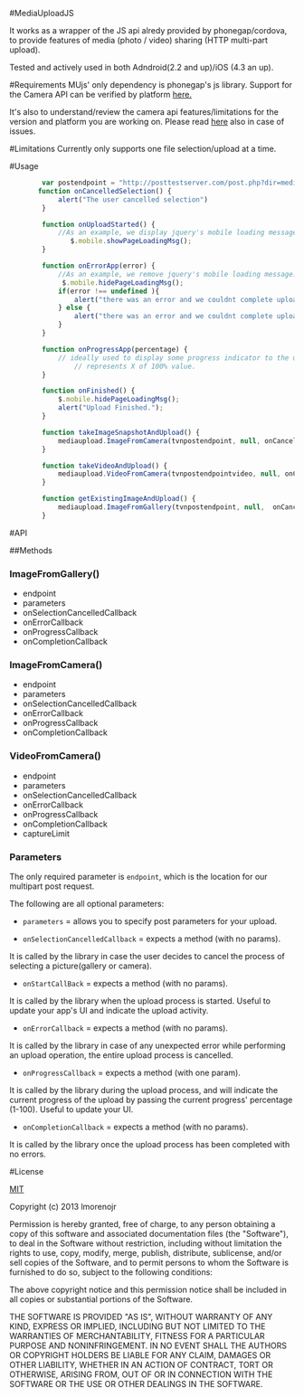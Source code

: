 #MediaUploadJS

It works as a wrapper of the JS api alredy provided by phonegap/cordova, to provide features of media (photo / video) sharing (HTTP multi-part upload).  

Tested and actively used in both Adndroid(2.2 and up)/iOS (4.3 an up).

#Requirements
MUjs' only dependency is phonegap's js library. 
Support for the Camera API can be verified by platform 
[here.](http://phonegap.com/about/feature/)

It's also to understand/review the camera api features/limitations for the version and platform you are working on.
Please read [here](http://docs.phonegap.com/en/3.2.0/index.html) also in case of issues.

#Limitations
Currently only supports one file selection/upload at a time.

#Usage
```javascript
		var postendpoint = "http://posttestserver.com/post.php?dir=mediauploadjs";
       function onCancelledSelection() {
            alert("The user cancelled selection")
        }

        function onUploadStarted() {
            //As an example, we display jquery's mobile loading message.
        	   $.mobile.showPageLoadingMsg();
        }

        function onErrorApp(error) {
            //As an example, we remove jquery's mobile loading message.
      		 $.mobile.hidePageLoadingMsg();
            if(error !== undefined ){
                alert("there was an error and we couldnt complete upload = " + error);
            } else {
                alert("there was an error and we couldnt complete upload")
            }
        }

        function onProgressApp(percentage) {
            // ideally used to display some progress indicator to the user, percentage already 
				// represents X of 100% value.
        }

        function onFinished() {
        	$.mobile.hidePageLoadingMsg();
            alert("Upload Finished.");
        }

        function takeImageSnapshotAndUpload() {
            mediaupload.ImageFromCamera(tvnpostendpoint, null, onCancelledSelection, onUploadStarted, onErrorApp, onProgressApp, onFinished);
        }

        function takeVideoAndUpload() {
            mediaupload.VideoFromCamera(tvnpostendpointvideo, null, onCancelledSelection, onUploadStarted, onErrorApp, onProgressApp, onFinished);
        }

        function getExistingImageAndUpload() {
            mediaupload.ImageFromGallery(tvnpostendpoint, null,  onCancelledSelection, onUploadStarted, onErrorApp, onProgressApp, onFinished);
        }

```


#API

##Methods
### ImageFromGallery()
* endpoint
* parameters
* onSelectionCancelledCallback
* onErrorCallback
* onProgressCallback
* onCompletionCallback

### ImageFromCamera()
* endpoint
* parameters
* onSelectionCancelledCallback
* onErrorCallback
* onProgressCallback
* onCompletionCallback

### VideoFromCamera()
* endpoint
* parameters
* onSelectionCancelledCallback
* onErrorCallback
* onProgressCallback
* onCompletionCallback
* captureLimit



### Parameters
The only required parameter is `endpoint`, which is the location for our multipart post request. 

The following are all optional parameters:

* `parameters` = allows you to specify post parameters for your upload.

*	`onSelectionCancelledCallback` = expects a method (with no params). 

It is called by the library in case the user decides to cancel the process of selecting a picture(gallery or camera).

*	`onStartCallBack` = expects a method (with no params). 

It is called by the library when the upload process is started. Useful to update your app's UI and indicate the upload activity.

*	`onErrorCallback` = expects a method (with no params). 

It is called by the library in case of any unexpected error while performing an upload operation, the entire upload process is cancelled.

*	`onProgressCallback` = expects a method (with one param). 

It is called by the library during the upload process, and will indicate the current progress of the upload by passing the current progress' percentage (1-100). Useful to update your UI.

* 	`onCompletionCallback` = expects a method (with no params). 

It is called by the library once the upload process has been completed with no errors.

#License

[MIT](http://opensource.org/licenses/MIT)

Copyright (c) 2013 lmorenojr

Permission is hereby granted, free of charge, to any person obtaining a copy
of this software and associated documentation files (the "Software"), to deal
in the Software without restriction, including without limitation the rights
to use, copy, modify, merge, publish, distribute, sublicense, and/or sell
copies of the Software, and to permit persons to whom the Software is
furnished to do so, subject to the following conditions:

The above copyright notice and this permission notice shall be included in
all copies or substantial portions of the Software.

THE SOFTWARE IS PROVIDED "AS IS", WITHOUT WARRANTY OF ANY KIND, EXPRESS OR
IMPLIED, INCLUDING BUT NOT LIMITED TO THE WARRANTIES OF MERCHANTABILITY,
FITNESS FOR A PARTICULAR PURPOSE AND NONINFRINGEMENT. IN NO EVENT SHALL THE
AUTHORS OR COPYRIGHT HOLDERS BE LIABLE FOR ANY CLAIM, DAMAGES OR OTHER
LIABILITY, WHETHER IN AN ACTION OF CONTRACT, TORT OR OTHERWISE, ARISING FROM,
OUT OF OR IN CONNECTION WITH THE SOFTWARE OR THE USE OR OTHER DEALINGS IN
THE SOFTWARE. 